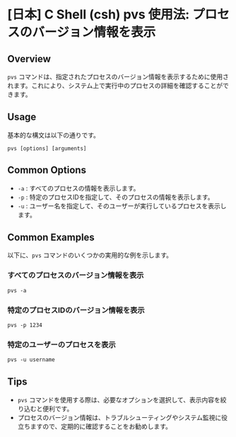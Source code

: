 # [日本] C Shell (csh) pvs 使用法: プロセスのバージョン情報を表示

## Overview
`pvs` コマンドは、指定されたプロセスのバージョン情報を表示するために使用されます。これにより、システム上で実行中のプロセスの詳細を確認することができます。

## Usage
基本的な構文は以下の通りです。

```
pvs [options] [arguments]
```

## Common Options
- `-a` : すべてのプロセスの情報を表示します。
- `-p` : 特定のプロセスIDを指定して、そのプロセスの情報を表示します。
- `-u` : ユーザー名を指定して、そのユーザーが実行しているプロセスを表示します。

## Common Examples
以下に、`pvs` コマンドのいくつかの実用的な例を示します。

### すべてのプロセスのバージョン情報を表示
```csh
pvs -a
```

### 特定のプロセスIDのバージョン情報を表示
```csh
pvs -p 1234
```

### 特定のユーザーのプロセスを表示
```csh
pvs -u username
```

## Tips
- `pvs` コマンドを使用する際は、必要なオプションを選択して、表示内容を絞り込むと便利です。
- プロセスのバージョン情報は、トラブルシューティングやシステム監視に役立ちますので、定期的に確認することをお勧めします。